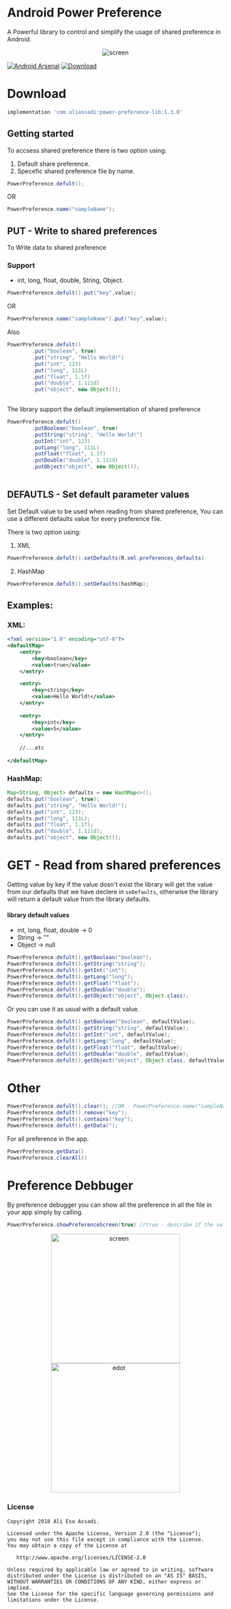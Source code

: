 
# Android Power Preference

A Powerful library to control and simplify the usage of shared preference in Android.

<p align="center">
  <img src="https://i.imgur.com/hjMxQo1.png" title="screen">
</p>

[![Android Arsenal]( https://img.shields.io/badge/Android%20Arsenal-Android--Power--Preference-green.svg?style=flat )]( https://android-arsenal.com/details/1/7353 ) [ ![Download](https://api.bintray.com/packages/aliassadi/maven/power-preference-lib/images/download.svg) ](https://bintray.com/aliassadi/maven/power-preference-lib/_latestVersion)

# Download

```gradle
implementation 'com.aliassadi:power-preference-lib:1.3.0'
```

## Getting started

To accsess shared preference there is two option using:

1. Default share preference.
2. Specefic shared preference file by name.

```java
PowerPreference.defult();
```
OR
```java
PowerPreference.name("sampleName");
```



## PUT - Write to shared preferences

To Write data to shared preference 

### Support 
* int, long, float, double, String, Object.


```java
PowerPreference.defult().put("key",value);
```
OR
```java
PowerPreference.name("sampleName").put("key",value);
```

Also 

```java
PowerPreference.defult()
        .put("boolean", true)
        .put("string", "Hello World!")
        .put("int", 123)
        .put("long", 111L)
        .put("float", 1.1f)
        .put("double", 1.111d)
        .put("object", new Object());
              
```

The library support the default implementation of shared preference
```java
PowerPreference.defult()
        .putBoolean("boolean", true)
        .putString("string", "Hello World!")
        .putInt("int", 123)
        .putLong("long", 111L)
        .putFloat("float", 1.1f)
        .putDouble("double", 1.111d)
        .putObject("object", new Object());
              
```

## DEFAUTLS - Set  default parameter values

Set Default value to be used when reading from shared preference,
You can use a different defaults value for every preference file.

There is two option using:
1. XML

```java
PowerPreference.defult().setDefaults(R.xml.preferences_defaults)
```

2. HashMap
```java
PowerPreference.defult().setDefaults(hashMap);
```

## Examples:

### XML:

```xml
<?xml version="1.0" encoding="utf-8"?>
<defaultMap>
    <entry>
        <key>boolean</key>
        <value>true</value>
    </entry>

    <entry>
        <key>string</key>
        <value>Hello World!</value>
    </entry>
    
    <entry>
        <key>int</key>
        <value>5</value>
    </entry>
    
    //...etc
    
</defaultMap>
```

### HashMap:

```java
Map<String, Object> defaults = new HashMap<>();
defaults.put("boolean", true);
defaults.put("string", "Hello World!");
defaults.put("int", 123);
defaults.put("long", 111L);
defaults.put("float", 1.1f);
defaults.put("double", 1.111d);
defaults.put("object", new Object());
```

# GET - Read from shared preferences

Getting value by key if the value dosn't exist the library will get the value from our defaults that we have declere in `seDefaults`,
otherwise the library will return a default value from the library defaults.

#### library default values
* int, long, float, double -> 0
* String -> ""
* Object -> null

```java
PowerPreference.defult().getBoolean("boolean");
PowerPreference.defult().getString("string");
PowerPreference.defult().getInt("int");
PowerPreference.defult().getLong("long");
PowerPreference.defult().getFloat("float");
PowerPreference.defult().getDouble("double");
PowerPreference.defult().getObject("object", Object.class);
```

Or you can use it as usual with a default value.
```java
PowerPreference.defult().getBoolean("boolean", defaultValue);
PowerPreference.defult().getString("string", defaultValue);
PowerPreference.defult().getInt("int", defaultValue);
PowerPreference.defult().getLong("long", defaultValue);
PowerPreference.defult().getFloat("float", defaultValue);
PowerPreference.defult().getDouble("double", defaultValue);
PowerPreference.defult().getObject("object", Object.class, defaultValue);
```

# Other

```java
PowerPreference.defult().clear(); //OR - PowerPreference.name("sampleName").clear();
PowerPreference.defult().remove("key");
PowerPreference.defult().contains("key");
PowerPreference.defult().getData(");
```

For all preference in the app.
```java
PowerPreference.getData()
PowerPreference.clearAll()
```


# Preference Debbuger 

By preference debugger you can show all the preference in all the file in your app simply by calling.

```java
PowerPreference.showPreferenceScreen(true) //true - describe if the value is editable
```

<p align="center">
  <img src="https://i.imgur.com/OGUmLzW.png" width="300" title="screen">
  <img src="https://i.imgur.com/FEVCtrK.png" width="300" title="edot">
</p>


### License
```
Copyright 2018 Ali Esa Assadi.

Licensed under the Apache License, Version 2.0 (the "License");
you may not use this file except in compliance with the License.
You may obtain a copy of the License at

   http://www.apache.org/licenses/LICENSE-2.0

Unless required by applicable law or agreed to in writing, software
distributed under the License is distributed on an "AS IS" BASIS,
WITHOUT WARRANTIES OR CONDITIONS OF ANY KIND, either express or implied.
See the License for the specific language governing permissions and
limitations under the License.
```
